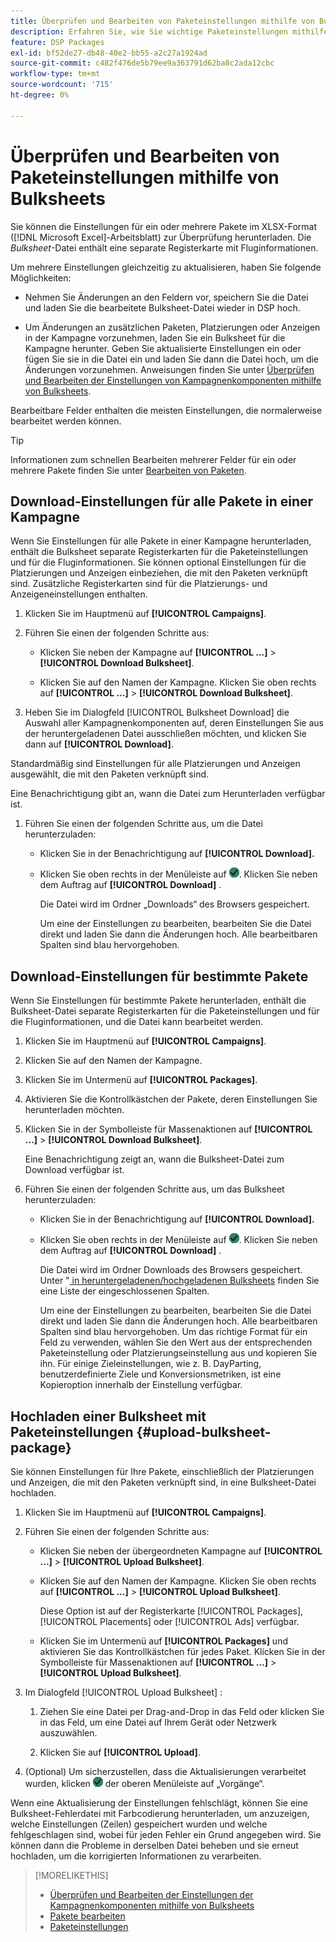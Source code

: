 ```yaml
---
title: Überprüfen und Bearbeiten von Paketeinstellungen mithilfe von Bulksheets
description: Erfahren Sie, wie Sie wichtige Paketeinstellungen mithilfe von Tabellen stapelweise überprüfen und bearbeiten können.
feature: DSP Packages
exl-id: bf52de27-db48-40e2-bb55-a2c27a1924ad
source-git-commit: c482f476de5b79ee9a363791d62ba8c2ada12cbc
workflow-type: tm+mt
source-wordcount: '715'
ht-degree: 0%

---
```


# Überprüfen und Bearbeiten von Paketeinstellungen mithilfe von Bulksheets

Sie können die Einstellungen für ein oder mehrere Pakete im XLSX-Format ([!DNL Microsoft Excel]-Arbeitsblatt) zur Überprüfung herunterladen. Die *Bulksheet*-Datei enthält eine separate Registerkarte mit Fluginformationen.

Um mehrere Einstellungen gleichzeitig zu aktualisieren, haben Sie folgende Möglichkeiten:

* Nehmen Sie Änderungen an den Feldern vor, speichern Sie die Datei und laden Sie die bearbeitete Bulksheet-Datei wieder in DSP hoch.

* Um Änderungen an zusätzlichen Paketen, Platzierungen oder Anzeigen in der Kampagne vorzunehmen, laden Sie ein Bulksheet für die Kampagne herunter. Geben Sie aktualisierte Einstellungen ein oder fügen Sie sie in die Datei ein und laden Sie dann die Datei hoch, um die Änderungen vorzunehmen. Anweisungen finden Sie unter [Überprüfen und Bearbeiten der Einstellungen von Kampagnenkomponenten mithilfe von Bulksheets](/help/dsp/campaign-management/campaign-components-review-edit.md).

Bearbeitbare Felder enthalten die meisten Einstellungen, die normalerweise bearbeitet werden können.

>[!TIP]
>
>Informationen zum schnellen Bearbeiten mehrerer Felder für ein oder mehrere Pakete finden Sie unter [Bearbeiten von Paketen](/help/dsp/campaign-management/packages/package-edit.md).

## Download-Einstellungen für alle Pakete in einer Kampagne

Wenn Sie Einstellungen für alle Pakete in einer Kampagne herunterladen, enthält die Bulksheet separate Registerkarten für die Paketeinstellungen und für die Fluginformationen. Sie können optional Einstellungen für die Platzierungen und Anzeigen einbeziehen, die mit den Paketen verknüpft sind. Zusätzliche Registerkarten sind für die Platzierungs- und Anzeigeneinstellungen enthalten.

1. Klicken Sie im Hauptmenü auf **[!UICONTROL Campaigns]**.

1. Führen Sie einen der folgenden Schritte aus:

   * Klicken Sie neben der Kampagne auf **[!UICONTROL ...]** > **[!UICONTROL Download Bulksheet]**.

   * Klicken Sie auf den Namen der Kampagne. Klicken Sie oben rechts auf **[!UICONTROL ...]** > **[!UICONTROL Download Bulksheet]**.

1. Heben Sie im Dialogfeld [!UICONTROL Bulksheet Download] die Auswahl aller Kampagnenkomponenten auf, deren Einstellungen Sie aus der heruntergeladenen Datei ausschließen möchten, und klicken Sie dann auf **[!UICONTROL Download]**.

Standardmäßig sind Einstellungen für alle Platzierungen und Anzeigen ausgewählt, die mit den Paketen verknüpft sind.

Eine Benachrichtigung gibt an, wann die Datei zum Herunterladen verfügbar ist.

1. Führen Sie einen der folgenden Schritte aus, um die Datei herunterzuladen:

   * Klicken Sie in der Benachrichtigung auf **[!UICONTROL Download].**

   * Klicken Sie oben rechts in der Menüleiste auf ![Aufträge](/help/dsp/assets/downloads.png). Klicken Sie neben dem Auftrag auf **[!UICONTROL Download]** .

     Die Datei wird im Ordner „Downloads“ des Browsers gespeichert.<!-- See "[Placement Columns in Downloaded/Uploaded Spreadsheets](#qa-sheet-columns)" for a list of the included columns. -->

     Um eine der Einstellungen zu bearbeiten, bearbeiten Sie die Datei direkt und laden Sie dann die Änderungen hoch. Alle bearbeitbaren Spalten sind blau hervorgehoben.

## Download-Einstellungen für bestimmte Pakete

Wenn Sie Einstellungen für bestimmte Pakete herunterladen, enthält die Bulksheet-Datei separate Registerkarten für die Paketeinstellungen und für die Fluginformationen, und die Datei kann bearbeitet werden.

1. Klicken Sie im Hauptmenü auf **[!UICONTROL Campaigns]**.

1. Klicken Sie auf den Namen der Kampagne.

1. Klicken Sie im Untermenü auf **[!UICONTROL Packages]**.

1. Aktivieren Sie die Kontrollkästchen der Pakete, deren Einstellungen Sie herunterladen möchten.

1. Klicken Sie in der Symbolleiste für Massenaktionen auf **[!UICONTROL ...]** > **[!UICONTROL Download Bulksheet]**.

   Eine Benachrichtigung zeigt an, wann die Bulksheet-Datei zum Download verfügbar ist.

1. Führen Sie einen der folgenden Schritte aus, um das Bulksheet herunterzuladen:

   * Klicken Sie in der Benachrichtigung auf **[!UICONTROL Download].**

   * Klicken Sie oben rechts in der Menüleiste auf ![Aufträge](/help/dsp/assets/downloads.png). Klicken Sie neben dem Auftrag auf **[!UICONTROL Download]** .

     Die Datei wird im Ordner Downloads des Browsers gespeichert. Unter &quot;[ in heruntergeladenen/hochgeladenen Bulksheets](#qa-sheet-columns) finden Sie eine Liste der eingeschlossenen Spalten.

     Um eine der Einstellungen zu bearbeiten, bearbeiten Sie die Datei direkt und laden Sie dann die Änderungen hoch. Alle bearbeitbaren Spalten sind blau hervorgehoben. Um das richtige Format für ein Feld zu verwenden, wählen Sie den Wert aus der entsprechenden Paketeinstellung oder Platzierungseinstellung aus und kopieren Sie ihn. Für einige Zieleinstellungen, wie z. B. DayParting, benutzerdefinierte Ziele und Konversionsmetriken, ist eine Kopieroption innerhalb der Einstellung verfügbar.

## Hochladen einer Bulksheet mit Paketeinstellungen {#upload-bulksheet-package}

Sie können Einstellungen für Ihre Pakete, einschließlich der Platzierungen und Anzeigen, die mit den Paketen verknüpft sind, in eine Bulksheet-Datei hochladen.

1. Klicken Sie im Hauptmenü auf **[!UICONTROL Campaigns]**.

1. Führen Sie einen der folgenden Schritte aus:

   * Klicken Sie neben der übergeordneten Kampagne auf **[!UICONTROL ...]** > **[!UICONTROL Upload Bulksheet]**.

   * Klicken Sie auf den Namen der Kampagne. Klicken Sie oben rechts auf **[!UICONTROL ...]** > **[!UICONTROL Upload Bulksheet]**.

     Diese Option ist auf der Registerkarte [!UICONTROL Packages], [!UICONTROL Placements] oder [!UICONTROL Ads] verfügbar.

   * Klicken Sie im Untermenü auf **[!UICONTROL Packages]** und aktivieren Sie das Kontrollkästchen für jedes Paket. Klicken Sie in der Symbolleiste für Massenaktionen auf **[!UICONTROL ...]** > **[!UICONTROL Upload Bulksheet]**.

1. Im Dialogfeld [!UICONTROL Upload Bulksheet] :

   1. Ziehen Sie eine Datei per Drag-and-Drop in das Feld oder klicken Sie in das Feld, um eine Datei auf Ihrem Gerät oder Netzwerk auszuwählen.

   1. Klicken Sie auf **[!UICONTROL Upload]**.

1. (Optional) Um sicherzustellen, dass die Aktualisierungen verarbeitet wurden, klicken ![ rechts ](/help/dsp/assets/downloads.png) der oberen Menüleiste auf „Vorgänge“.

Wenn eine Aktualisierung der Einstellungen fehlschlägt, können Sie eine Bulksheet-Fehlerdatei mit Farbcodierung herunterladen, um anzuzeigen, welche Einstellungen (Zeilen) gespeichert wurden und welche fehlgeschlagen sind, wobei für jeden Fehler ein Grund angegeben wird. Sie können dann die Probleme in derselben Datei beheben und sie erneut hochladen, um die korrigierten Informationen zu verarbeiten.

<!--
## Package Setting Columns in Downloaded/Uploaded Bulksheets{#qa-sheet-columns-packages}

>[!TIP]
>
> In a downloaded bulksheet file, all editable columns are highlighted in blue.

### [!UICONTROL Package] Tab

| Section | Column | Description | Editable? |
|---------|--------|-------------|-----------|
| [!UICONTROL Basic details] | [!UICONTROL Package ID] | The numeric ID of the package. | &mdash; |
| [!UICONTROL Basic details] | [!UICONTROL Package Name] | The name of the package. | Yes |
| [!UICONTROL Basic details] | [!UICONTROL Status] | The package status: *[!UICONTROL active]* or *[!UICONTROL inactive]*. | Yes |
| [!UICONTROL Basic details] | [!UICONTROL Description] | An optional description of the package. | Yes |
| [!UICONTROL Basic details] | [!UICONTROL 3rd-party fees - CPM] | A static, third-party fee rate to be tracked as a non-billable cost per 1000 impressions, if applicable. | Yes |
| [!UICONTROL Basic details] | [!UICONTROL 3rd-party fees - description] | An optional description of the third-party fee rate, if applicable. | Yes |
| [!UICONTROL Goals & Budget] | [!UICONTROL Package Start Date] | The start date of the package. | Yes |
| [!UICONTROL Goals & Budget] | [!UICONTROL Package End Date] | The end date of the package. | Yes |
| [!UICONTROL Goals & Budget] | [!UICONTROL Pacing Level] | At which level to pace and cap placements in the package: *[!UICONTROL Package]* or *[!UICONTROL Placement]*. | &mdash; |
| [!UICONTROL Goals & Budget] | [!UICONTROL Budget] | The package budget. | Yes |
| [!UICONTROL Goals & Budget] | [!UICONTROL Budget Interval] | The budget interval: <i[!UICONTROL >Daily]*, *[!UICONTROL Weekly]*, *[!UICONTROL Monthly]*, or *[!UICONTROL All Time]*. | Yes |
| [!UICONTROL Goals & Budget] | [!UICONTROL Interval Cap] | An optional budget interval cap. | Yes |
| [!UICONTROL Goals & Budget] | [!UICONTROL Interval Cap Period] | The interval for the optional budget interval cap: <i[!UICONTROL >Daily]*, *[!UICONTROL Weekly]*, *[!UICONTROL Monthly]*, or *[!UICONTROL All Time]*. | Yes |
| [!UICONTROL Goals & Budget] | [!UICONTROL Optimization Goal] | The objective of the package. | Yes |
| [!UICONTROL Goals & Budget] | [!UICONTROL Optimization Target] | The target value of the goal. | Yes |
| [!UICONTROL Goals & Budget] | [!UICONTROL Custom Goal Name] | (Packages with the "[!UICONTROL Highest Return on Ad Spend]" and "[!UICONTROL Lowest Cost per Acquisition]" optimization goals only)A [custom goal](/help/dsp/optimization/custom-goal.md) that includes the revenue or conversion events used to calculate the CPA or ROAS metric. | Yes |
| [!UICONTROL Goals & Budget] | [!UICONTROL Conversion Metric Name] | (Optional; packages with the "[!UICONTROL Highest Return on Ad Spend]" and "[!UICONTROL Lowest Cost per Acquisition]" optimization goals only) The final conversion event or revenue event/sale amount to use for computing the return on ad spend or the cost per acquisition. | Yes |
| [!UICONTROL Goals & Budget] | [!UICONTROL Package Goal Type] | (Packages with custom optimization goals only) The purpose of the package, which helps determine how to optimize the package: *[!UICONTROL Prospecting]*, *[!UICONTROL Retargeting]*, or *[!UICONTROL Other]* . | Yes |
| [!UICONTROL Goals & Budget] | [!UICONTROL Linked Package id for learning carryover] | (Packages with custom optimization goals only) The package ID for another package whose historic data is used as input for optimizing the package. | Yes |
| [!UICONTROL Goals & Budget] | [!UICONTROL Linked Package Name for learning carryover] | (Packages with custom optimization goals only) Another package whose historic data is used as input for optimizing the package. | &mdash; |
| [!UICONTROL Goals & Budget] | [!UICONTROL Pace on] | Whether the package is pacing towards the *[!UICONTROL budget]* or *[!UICONTROL primary_goal]* (for impressions). | &mdash; |
| [!UICONTROL Goals & Budget] | [!UICONTROL Primary Goal Amount] | (When you pace the package on impressions) The target number of impressions during the specified time interval. | Yes |
| [!UICONTROL Goals & Budget] | [!UICONTROL Primary Goal Interval] | (When you pace the package on impressions) The time interval for the target number of impressions. | Yes |
| [!UICONTROL Goals & Budget] | [!UICONTROL Flight Pacing] | The flight pacing strategy for the package: *[!UICONTROL Even]*, *[!UICONTROL slightly ahead]*, *[!UICONTROL frontload]*, or *[!UICONTROL aggressive frontload]*. | Yes |
| [!UICONTROL Goals & Budget] | [!UICONTROL Intraday Pacing] | The intraday pacing strategy for the package: *[!UICONTROL Even]* or *[!UICONTROL ASAP]*. | Yes |
| [!UICONTROL Goals & Budget] | [!UICONTROL Frequency Cap] | The primary frequency cap for the package during the specified [!UICONTROL Frequency Cap Interval]. | Yes |
| [!UICONTROL Goals & Budget] | [!UICONTROL Frequency Cap Interval] | The interval for the primary frequency cap: *[!UICONTROL Day]*, *[!UICONTROL Week]*, or *[!UICONTROL Month]*. | Yes |
| [!UICONTROL Goals & Budget] | [!UICONTROL Frequency Cap Interval Value] | The number of weeks, days, hours, or minutes for which the primary [!UICONTROL Frequency Cap] applies. For example, if the primary cap is 12 impressions per month, then the value here would be `12`. | Yes |
| [!UICONTROL Goals & Budget] | [!UICONTROL Secondary Frequency Cap] | The secondary frequency cap for the package during the specified [!UICONTROL Secondary Frequency Cap Interval] | Yes |
| [!UICONTROL Goals & Budget] | [!UICONTROL Secondary Frequency Cap Interval] | The type of interval for the secondary frequency cap: *[!UICONTROL Week]*, *[!UICONTROL Day]*, *[!UICONTROL Hour]*, or *[!UICONTROL Minute]*. The applicable number of weeks, days, hours, or minutes is indicated by the [!UICONTROL Secondary Frequency Cap Interval Value]. | Yes |
| [!UICONTROL Goals & Budget] | [!UICONTROL Secondary Frequency Cap Interval Value] | The number of weeks, days, hours, or minutes for which the [!UICONTROL Secondary Frequency Cap] applies. For example, if the secondary cap is three impressions per six hours, then the value here would be `6`. | Yes |
| [!UICONTROL Custom Flights] | [!UICONTROL Activate Custom Flights] | Whether or not to create non-even pacing flights for the package*T* (true) or *F* (false). Once you enable custom flighting and save the package, you can't disable custom flighting nor edit the package start date. | &mdash; |
| [!UICONTROL Custom Flights] | [!UICONTROL Automatic Budget Rollover] | (Available only when the [!UICONTROL Activate Custom Flighting] option is enabled) Whether or not to automatically add any remaining budget from the previous flight to the existing budget for the next flight: *T* (true) or *F* (false). | Yes |
| [!UICONTROL Error] | [!UICONTROL Error] | Any relevant errors. | &mdash; |

### [!UICONTROL Package_Flights] Tab {#qa-sheet-columns-package-flights}

| Section | Column | Description | Editable? |
|---------|--------|-------------|-----------|
| [!UICONTROL Flight Details] | [!UICONTROL Package ID] | The numeric ID of the package. | &mdash; |
| [!UICONTROL Flight details] | [!UICONTROL Flight ID] | The numeric ID of the flight. | &mdash; |
| [!UICONTROL Flight details] | [!UICONTROL Flight Start Date] |The first date of the flight. | Yes |
| [!UICONTROL Flight details] | [!UICONTROL Flight End Date] | The final date of the flight. | Yes |
| [!UICONTROL Flight details] | [!UICONTROL Flight Budget] | The target spend goal for the flight. | Yes |
| [!UICONTROL Flight details] | [!UICONTROL Rollover] | (Existing packages without the "[!UICONTROL Automatically rollover remaining flight budget to next flight]" option enabled) An amount of potentially unspent budget to add to the next flight. | Yes |
-->

>[!MORELIKETHIS]
>
>* [Überprüfen und Bearbeiten der Einstellungen der Kampagnenkomponenten mithilfe von Bulksheets](/help/dsp/campaign-management/campaign-components-review-edit.md)
>* [Pakete bearbeiten](/help/dsp/campaign-management/packages/package-edit.md)
>* [Paketeinstellungen](/help/dsp/campaign-management/packages/package-settings.md)
